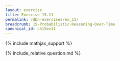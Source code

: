 ```yaml
---
layout: exercise
title: Exercise 15.11
permalink: /dbn-exercises/ex_11/
breadcrumb: 15-Probabilistic-Reasoning-Over-Time
canonical_id: ch15ex11
---
```


{% include mathjax_support %}
<div id="hiddden">{% include_relative question.md %}</div>